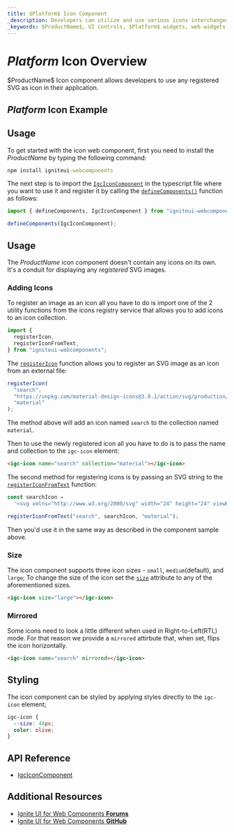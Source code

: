 ```yaml
---
title: $Platform$ Icon Component
_description: Developers can utilize and use various icons interchangeably with custom colors and more with $ProductName$ Icon component.
_keywords: $ProductName$, UI controls, $Platform$ widgets, web widgets, UI widgets, $Platform$, Native $Platform$ Components Suite, Native $Platform$ Controls, Native $Platform$ Components Library, $Platform$ Icon components, $Platform$ Icon controls
---
```


# $Platform$ Icon Overview

<p class="highlight">$ProductName$ Icon component allows developers to use any registered SVG as icon in their application.</p>

## $Platform$ Icon Example

<code-view style="height: 50px" 
           data-demos-base-url="{environment:demosBaseUrl}" 
           iframe-src="{environment:demosBaseUrl}/layouts/icon-sizing" alt="$Platform$ Icon Example">
</code-view>

<div class="divider--half"></div>

## Usage

To get started with the icon web component, first you need to install the $ProductName$ by typing the following command:

```cmd
npm install igniteui-webcomponents
```

The next step is to import the [`IgcIconComponent`]({environment:wcApiUrl}/classes/IgcIconComponent.html) in the typescript file where you want to use it and register it by calling the [`defineComponents()`]({environment:wcApiUrl}/index.html#defineComponents) function as follows:

```ts
import { defineComponents, IgcIconComponent } from "igniteui-webcomponents/src/components/icon";

defineComponents(IgcIconComponent);
```

## Usage

The $ProductName$ icon component doesn't contain any icons on its own. It's a conduit for displaying any _registered_ SVG images.

### Adding Icons

To register an image as an icon all you have to do is import one of the 2 utility functions from the icons registry service that allows you to add icons to an icon collection.

```ts
import {
  registerIcon,
  registerIconFromText,
} from "igniteui-webcomponents";
```

The [`registerIcon`]({environment:wcApiUrl}/index.html#registerIcon) function allows you to register an SVG image as an icon from an external file:

```ts
registerIcon(
  "search",
  "https://unpkg.com/material-design-icons@3.0.1/action/svg/production/ic_build_24px.svg",
  "material"
);
```

The method above will add an icon named `search` to the collection named `material`.

Then to use the newly registered icon all you have to do is to pass the name and collection to the `igc-icon` element:

```html
<igc-icon name="search" collection="material"></igc-icon>
```

The second method for registering icons is by passing an SVG string to the [`registerIconFromText`]({environment:wcApiUrl}/index.html#registerIconFromText) function:

```ts
const searchIcon =
  '<svg xmlns="http://www.w3.org/2000/svg" width="24" height="24" viewBox="0 0 24 24"><path d="M15.5 14h-.79l-.28-.27C15.41 12.59 16 11.11 16 9.5 16 5.91 13.09 3 9.5 3S3 5.91 3 9.5 5.91 16 9.5 16c1.61 0 3.09-.59 4.23-1.57l.27.28v.79l5 4.99L20.49 19l-4.99-5zm-6 0C7.01 14 5 11.99 5 9.5S7.01 5 9.5 5 14 7.01 14 9.5 11.99 14 9.5 14z"/></svg>';

registerIconFromText("search", searchIcon, "material");
```

Then you'd use it in the same way as described in the component sample above.

### Size

The icon component supports three icon sizes - `small`, `medium`(default), and `large`; To change the size of the icon set the [`size`]({environment:wcApiUrl}/classes/IgcIconComponent.html#size) attribute to any of the aforementioned sizes.

```html
<igc-icon size="large"></igc-icon>
```

<code-view style="height: 50px" 
           data-demos-base-url="{environment:demosBaseUrl}" 
           iframe-src="{environment:demosBaseUrl}/layouts/icon-sizing" alt="$Platform$ Icon Sizing">
</code-view>

### Mirrored

Some icons need to look a little different when used in Right-to-Left(RTL) mode. For that reason we provide a `mirrored` attirbute that, when set, flips the icon horizontally.

```html
<igc-icon name="search" mirrored></igc-icon>
```

## Styling

The icon component can be styled by applying styles directly to the `igc-icon` element;

```css
igc-icon {
  --size: 48px;
  color: olive;
}
```

<code-view style="height: 70px" 
           data-demos-base-url="{environment:demosBaseUrl}" 
           iframe-src="{environment:demosBaseUrl}/layouts/icon-styling" alt="$Platform$ Icon Sizing">
</code-view>

## API Reference

* [IgcIconComponent]({environment:wcApiUrl}/classes/IgcIconComponent.html)

## Additional Resources

<div class="divider--half"></div>

* [Ignite UI for Web Components **Forums**](https://www.infragistics.com/community/forums/f/ignite-ui-for-web-components)
* [Ignite UI for Web Components **GitHub**](https://github.com/IgniteUI/igniteui-webcomponents)
